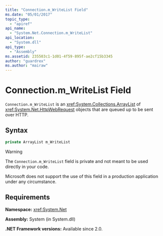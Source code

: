 ```yaml
---
title: "Connection.m_WriteList Field"
ms.date: "05/01/2017"
topic_type: 
  - "apiref"
api_name: 
  - "System.Net.Connection.m_WriteList"
api_location: 
  - "System.dll"
api_type: 
  - "Assembly"
ms.assetid: 235503c1-1d01-4f59-895f-ae2cf15b3345
author: "guardrex"
ms.author: "mairaw"
---
```

# Connection.m\_WriteList Field

`Connection.m_WriteList` is an <xref:System.Collections.ArrayList> of <xref:System.Net.HttpWebRequest> objects that are queued up to be sent over HTTP.

## Syntax

```csharp  
private ArrayList m_WriteList
```

> [!WARNING]
> The `Connection.m_WriteList` field is private and not meant to be used directly in your code.
> 
> Microsoft does not support the use of this field in a production application under any circumstance.

## Requirements

**Namespace:** <xref:System.Net>

**Assembly:** System (in System.dll)

**.NET Framework versions:** Available since 2.0.
